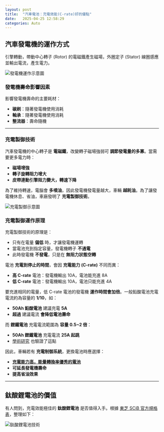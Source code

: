 ```yaml
---
layout: post
title:  "汽車電池：充電效能(C-rate)好的優點"
date:   2025-04-25 12:58:29
categories: Auto
---
```


## 汽車發電機的運作方式

引擎轉動，帶動中心轉子 (Rotor) 的電磁鐵產生磁場，外圈定子 (Stator) 線圈感應並輸出電流，產生電力。

![發電機運作示意圖](https://attach.mobile01.com/attach/202304/mobile01-546fae5ccb350dbd357ba0095c787a83.png)

### 發電機壽命影響因素

影響發電機壽命的主要耗材：
- **碳刷**：隨著發電機使用消耗
- **軸承**：隨著發電機使用消耗
- **整流器**：壽命隨機

---

### 充電製御技術

汽車發電機的中心轉子是 **電磁鐵**，改變轉子磁場強弱可 **調節發電量的多寡**。當需要更多電力時：
- **磁場增強**
- **轉子旋轉阻力增大**
- **皮帶連動引擎阻力變大，轉速下降**

為了維持轉速，電腦會 **多噴油**，因此發電機發電量越大，車輛 **越耗油**。為了讓發電機休息、省油，車廠發明了 **充電製御技術**。

![充電製御示意圖](https://attach.mobile01.com/attach/202409/mobile01-1087ab058e273b6e781f0321aa85fe10.png)

### 充電製御運作原理

充電製御技術的原理是：
- 只有在電量 **偏低** 時，才讓發電機運轉
- 當電池充到指定容量，發電機轉子 **不通電**
- 此時發電機 **不發電**，只是在 **無阻力狀態空轉**

電池 **充電到停止的時間**，會因 **充電能力 (C-rate)** 不同而異：
- **高 C-rate** 電池：發電機輸出 10A，電池能充進 8A
- **低 C-rate** 電池：發電機輸出 10A，電池只能充進 4A

要充進相同的電量，低 C-rate 電池的發電機 **運作時間會加倍**。一般鉛酸電池充電電流約為容量的 **1/10**，如：
- **50Ah 鉛酸電池** 建議充電 **5A**
- **超過** 建議電流 **會降低電池壽命**

而 **鋰鐵電池** 充電電流範圍為 **容量 0.5~2 倍**：
- **50Ah 鋰鐵電池** 充電電流 **25A 起跳**
- [學術研究](https://attach.mobile01.com/attach/202111/mobile01-d8c9d0d9da6aecd839d3e3fbe4be1398.png) 也驗證了這點

因此，車輛若有 **充電制御系統**，更換電池時應選擇：
- [**充電能力高，能量轉換率優秀的電池**](https://1stbenz.blogspot.com/2020/11/w205.html)
- **可延長發電機壽命**
- **提高省油效果**

---

## 鈦酸鋰電池的價值

有人問到，充電效能極佳的 **鈦酸鋰電池** 是否值得入手。根據 [東芝 SCiB 官方規格表](https://www.global.toshiba/ww/products-solutions/battery/scib/product-next/product/cell/high-energy.html)，整理如下：

![鈦酸鋰電池技術](https://attach.mobile01.com/attach/202505/mobile01-2fd84b5d0678545af2b7bb8b82d1469d.png)


